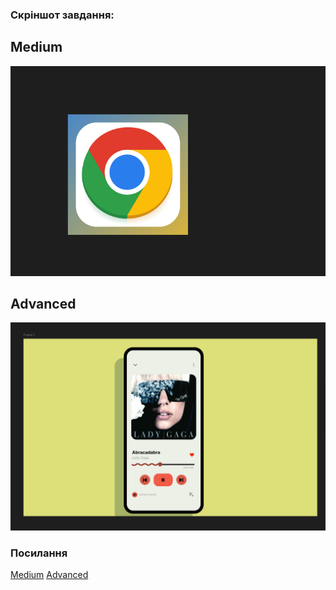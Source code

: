### Скріншот завдання:
## Medium
![screenshot1.png](./screenshot1.png)
## Advanced
![screenshot2.png](./screenshot2.png)
### Посилання
[Medium](https://www.figma.com/design/Eusj5KJbQILk7QS1c5Ghrs/Untitled?t=UKPwa41RkdK8L2eJ-0)
[Advanced](https://www.figma.com/design/6HGEoWI8TZ91h7jURlJuBA/Untitled?t=UKPwa41RkdK8L2eJ-0)
